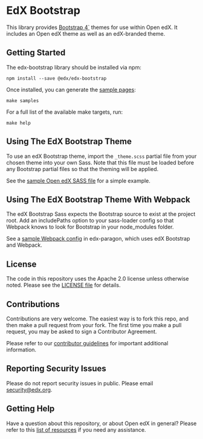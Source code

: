 EdX Bootstrap
=============

This library provides [Bootstrap 4`](https://v4-alpha.getbootstrap.com/) themes
for use within Open edX. It includes an Open edX theme as well as an edX-branded
theme.

Getting Started
---------------

The edx-bootstrap library should be installed via npm:

    npm install --save @edx/edx-bootstrap

Once installed, you can generate the
[sample pages](https://github.com/edx/edx-bootstrap/blob/master/samples):

    make samples

For a full list of the available make targets, run:

    make help

Using The EdX Bootstrap Theme
-----------------------------

To use an edX Bootstrap theme, import the ``_theme.scss`` partial file from
your chosen theme into your own Sass. Note that this file must be loaded before
any Bootstrap partial files so that the theming will be applied.

See the [sample Open edX SASS file](https://github.com/edx/edx-bootstrap/blob/master/samples/open-edx/sass/sample.scss)
for a simple example.

Using The EdX Bootstrap Theme With Webpack
------------------------------------------

The edX Bootstrap Sass expects the Bootstrap source to exist at the project root.
Add an includePaths option to your sass-loader config so that Webpack knows
to look for Bootstrap in your node_modules folder.

See a [sample Webpack config](https://github.com/edx/paragon/blob/master/webpack.config.js#L56)
in edx-paragon, which uses edX Bootstrap and Webpack.

License
-------

The code in this repository uses the Apache 2.0 license unless otherwise noted.
Please see the [LICENSE file](https://github.com/edx/edx-ui-toolkit/blob/master/LICENSE)
for details.


## Contributions

Contributions are very welcome. The easiest way is to fork this repo, and then
make a pull request from your fork. The first time you make a pull request, you
may be asked to sign a Contributor Agreement.

Please refer to our [contributor guidelines](https://github.com/edx/edx-ui-toolkit/blob/master/CONTRIBUTING.md)
for important additional information.

Reporting Security Issues
-------------------------

Please do not report security issues in public. Please email security@edx.org.

Getting Help
------------

Have a question about this repository, or about Open edX in general?  Please
refer to this [list of resources](https://open.edx.org/getting-help) if you need
any assistance.

